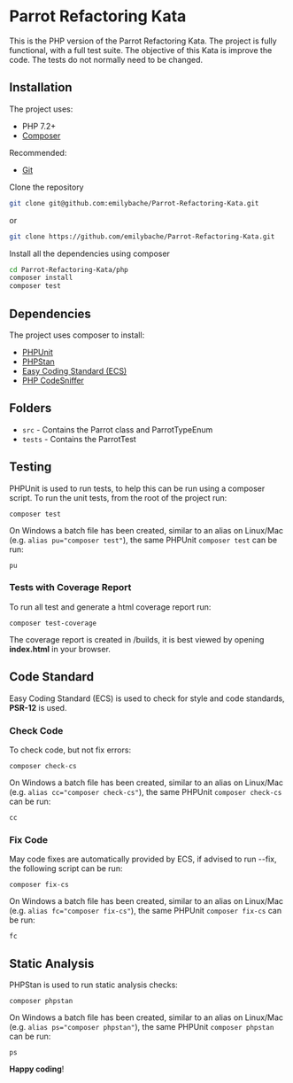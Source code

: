 # Parrot Refactoring Kata

This is the PHP version of the Parrot Refactoring Kata. The project is fully functional, with a full test suite. The objective of this Kata is improve the code. The tests do not normally need to be changed.

## Installation

The project uses:

- PHP 7.2+
- [Composer](https://getcomposer.org)

Recommended:

- [Git](https://git-scm.com/downloads)

Clone the repository

```sh
git clone git@github.com:emilybache/Parrot-Refactoring-Kata.git
```

or

```sh
git clone https://github.com/emilybache/Parrot-Refactoring-Kata.git
```

Install all the dependencies using composer

```sh
cd Parrot-Refactoring-Kata/php
composer install
composer test
```

## Dependencies

The project uses composer to install:

- [PHPUnit](https://phpunit.de/)
- [PHPStan](https://github.com/phpstan/phpstan)
- [Easy Coding Standard (ECS)](https://github.com/symplify/easy-coding-standard) 
- [PHP CodeSniffer](https://github.com/squizlabs/PHP_CodeSniffer/wiki)

## Folders

- `src` - Contains the Parrot class and ParrotTypeEnum
- `tests` - Contains the ParrotTest

## Testing

PHPUnit is used to run tests, to help this can be run using a composer script. To run the unit tests, from the root of
 the project run:

```shell script
composer test
```

On Windows a batch file has been created, similar to an alias on Linux/Mac (e.g. `alias pu="composer test"`), the same
 PHPUnit `composer test` can be run:

```shell script
pu
```

### Tests with Coverage Report

To run all test and generate a html coverage report run:

```shell script
composer test-coverage
```

The coverage report is created in /builds, it is best viewed by opening **index.html** in your browser.

## Code Standard

Easy Coding Standard (ECS) is used to check for style and code standards, **PSR-12** is used.

### Check Code

To check code, but not fix errors:

```shell script
composer check-cs
``` 

On Windows a batch file has been created, similar to an alias on Linux/Mac (e.g. `alias cc="composer check-cs"`), the
 same PHPUnit `composer check-cs` can be run:

```shell script
cc
```

### Fix Code

May code fixes are automatically provided by ECS, if advised to run --fix, the following script can be run:

```shell script
composer fix-cs
```

On Windows a batch file has been created, similar to an alias on Linux/Mac (e.g. `alias fc="composer fix-cs"`), the same
 PHPUnit `composer fix-cs` can be run:

```shell script
fc
```

## Static Analysis

PHPStan is used to run static analysis checks:

```shell script
composer phpstan
```

On Windows a batch file has been created, similar to an alias on Linux/Mac (e.g. `alias ps="composer phpstan"`), the
 same PHPUnit `composer phpstan` can be run:

```shell script
ps
```

**Happy coding**!
